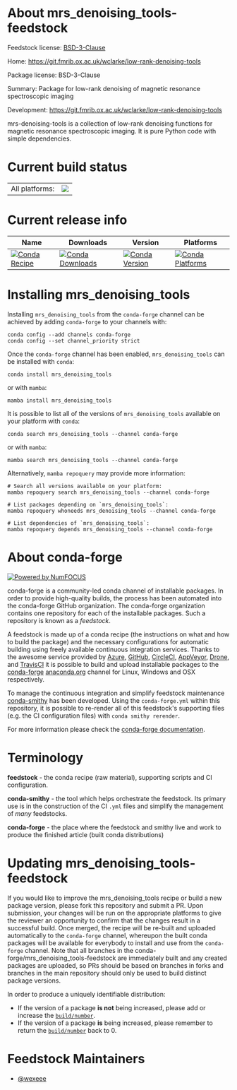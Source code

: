About mrs_denoising_tools-feedstock
===================================

Feedstock license: [BSD-3-Clause](https://github.com/conda-forge/mrs_denoising_tools-feedstock/blob/main/LICENSE.txt)

Home: https://git.fmrib.ox.ac.uk/wclarke/low-rank-denoising-tools

Package license: BSD-3-Clause

Summary: Package for low-rank denoising of magnetic resonance spectroscopic imaging

Development: https://git.fmrib.ox.ac.uk/wclarke/low-rank-denoising-tools

mrs-denoising-tools is a collection of low-rank denoising functions for
magnetic resonance spectroscopic imaging.
It is pure Python code with simple dependencies.


Current build status
====================


<table><tr><td>All platforms:</td>
    <td>
      <a href="https://dev.azure.com/conda-forge/feedstock-builds/_build/latest?definitionId=12305&branchName=main">
        <img src="https://dev.azure.com/conda-forge/feedstock-builds/_apis/build/status/mrs_denoising_tools-feedstock?branchName=main">
      </a>
    </td>
  </tr>
</table>

Current release info
====================

| Name | Downloads | Version | Platforms |
| --- | --- | --- | --- |
| [![Conda Recipe](https://img.shields.io/badge/recipe-mrs_denoising_tools-green.svg)](https://anaconda.org/conda-forge/mrs_denoising_tools) | [![Conda Downloads](https://img.shields.io/conda/dn/conda-forge/mrs_denoising_tools.svg)](https://anaconda.org/conda-forge/mrs_denoising_tools) | [![Conda Version](https://img.shields.io/conda/vn/conda-forge/mrs_denoising_tools.svg)](https://anaconda.org/conda-forge/mrs_denoising_tools) | [![Conda Platforms](https://img.shields.io/conda/pn/conda-forge/mrs_denoising_tools.svg)](https://anaconda.org/conda-forge/mrs_denoising_tools) |

Installing mrs_denoising_tools
==============================

Installing `mrs_denoising_tools` from the `conda-forge` channel can be achieved by adding `conda-forge` to your channels with:

```
conda config --add channels conda-forge
conda config --set channel_priority strict
```

Once the `conda-forge` channel has been enabled, `mrs_denoising_tools` can be installed with `conda`:

```
conda install mrs_denoising_tools
```

or with `mamba`:

```
mamba install mrs_denoising_tools
```

It is possible to list all of the versions of `mrs_denoising_tools` available on your platform with `conda`:

```
conda search mrs_denoising_tools --channel conda-forge
```

or with `mamba`:

```
mamba search mrs_denoising_tools --channel conda-forge
```

Alternatively, `mamba repoquery` may provide more information:

```
# Search all versions available on your platform:
mamba repoquery search mrs_denoising_tools --channel conda-forge

# List packages depending on `mrs_denoising_tools`:
mamba repoquery whoneeds mrs_denoising_tools --channel conda-forge

# List dependencies of `mrs_denoising_tools`:
mamba repoquery depends mrs_denoising_tools --channel conda-forge
```


About conda-forge
=================

[![Powered by
NumFOCUS](https://img.shields.io/badge/powered%20by-NumFOCUS-orange.svg?style=flat&colorA=E1523D&colorB=007D8A)](https://numfocus.org)

conda-forge is a community-led conda channel of installable packages.
In order to provide high-quality builds, the process has been automated into the
conda-forge GitHub organization. The conda-forge organization contains one repository
for each of the installable packages. Such a repository is known as a *feedstock*.

A feedstock is made up of a conda recipe (the instructions on what and how to build
the package) and the necessary configurations for automatic building using freely
available continuous integration services. Thanks to the awesome service provided by
[Azure](https://azure.microsoft.com/en-us/services/devops/), [GitHub](https://github.com/),
[CircleCI](https://circleci.com/), [AppVeyor](https://www.appveyor.com/),
[Drone](https://cloud.drone.io/welcome), and [TravisCI](https://travis-ci.com/)
it is possible to build and upload installable packages to the
[conda-forge](https://anaconda.org/conda-forge) [anaconda.org](https://anaconda.org/)
channel for Linux, Windows and OSX respectively.

To manage the continuous integration and simplify feedstock maintenance
[conda-smithy](https://github.com/conda-forge/conda-smithy) has been developed.
Using the ``conda-forge.yml`` within this repository, it is possible to re-render all of
this feedstock's supporting files (e.g. the CI configuration files) with ``conda smithy rerender``.

For more information please check the [conda-forge documentation](https://conda-forge.org/docs/).

Terminology
===========

**feedstock** - the conda recipe (raw material), supporting scripts and CI configuration.

**conda-smithy** - the tool which helps orchestrate the feedstock.
                   Its primary use is in the construction of the CI ``.yml`` files
                   and simplify the management of *many* feedstocks.

**conda-forge** - the place where the feedstock and smithy live and work to
                  produce the finished article (built conda distributions)


Updating mrs_denoising_tools-feedstock
======================================

If you would like to improve the mrs_denoising_tools recipe or build a new
package version, please fork this repository and submit a PR. Upon submission,
your changes will be run on the appropriate platforms to give the reviewer an
opportunity to confirm that the changes result in a successful build. Once
merged, the recipe will be re-built and uploaded automatically to the
`conda-forge` channel, whereupon the built conda packages will be available for
everybody to install and use from the `conda-forge` channel.
Note that all branches in the conda-forge/mrs_denoising_tools-feedstock are
immediately built and any created packages are uploaded, so PRs should be based
on branches in forks and branches in the main repository should only be used to
build distinct package versions.

In order to produce a uniquely identifiable distribution:
 * If the version of a package **is not** being increased, please add or increase
   the [``build/number``](https://docs.conda.io/projects/conda-build/en/latest/resources/define-metadata.html#build-number-and-string).
 * If the version of a package **is** being increased, please remember to return
   the [``build/number``](https://docs.conda.io/projects/conda-build/en/latest/resources/define-metadata.html#build-number-and-string)
   back to 0.

Feedstock Maintainers
=====================

* [@wexeee](https://github.com/wexeee/)

